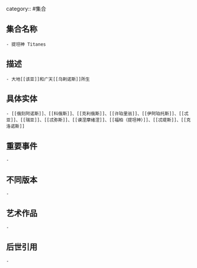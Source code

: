 category:: #集合
## 集合名称
	- 提坦神 Titanes
## 描述
	- 大地[[该亚]]和广天[[乌剌诺斯]]所生
## 具体实体
	- [[俄刻阿诺斯]]、[[科俄斯]]、[[克利俄斯]]、[[许珀里翁]]、[[伊阿珀托斯]]、[[忒亚]]、[[瑞亚]]、[[忒弥斯]]、[[谟涅摩绪涅]]、[[福柏（提坦神）]]、[[忒堤斯]]、[[克洛诺斯]]
## 重要事件
	-
## 不同版本
	-
## 艺术作品
	-
## 后世引用
	-

